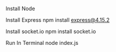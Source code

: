 Install Node

Install Express
npm install express@4.15.2

Install socket.io
npm install socket.io


Run In Terminal
node index.js